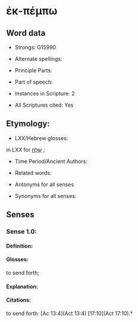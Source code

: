 # ἐκ-πέμπω 

<!-- Status: S2=NeedsEdits -->
<!-- Lexica used for edits:   -->

## Word data

* Strongs: G15990

* Alternate spellings:



* Principle Parts: 


* Part of speech: 


* Instances in Scripture: 2

* All Scriptures cited: Yes

## Etymology: 


* LXX/Hebrew glosses: 

in LXX for [שָׁלַח](//en-uhl/H7971) ; 

* Time Period/Ancient Authors: 


* Related words: 

* Antonyms for all senses

* Synonyms for all senses: 


## Senses 


### Sense  1.0: 

#### Definition: 

#### Glosses: 

to send forth; 

#### Explanation: 


#### Citations: 

to send forth: [Ac 13:4](Act 13:4) [17:10](Act 17:10).†
